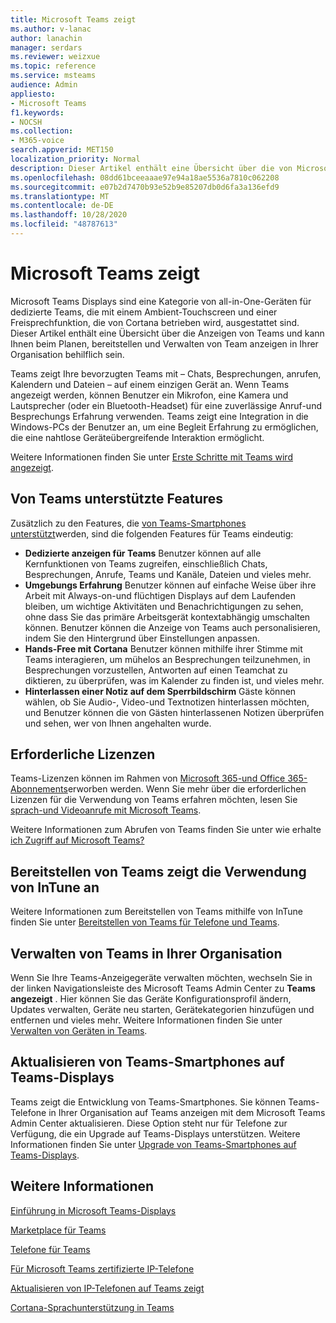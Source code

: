 ```yaml
---
title: Microsoft Teams zeigt
ms.author: v-lanac
author: lanachin
manager: serdars
ms.reviewer: weizxue
ms.topic: reference
ms.service: msteams
audience: Admin
appliesto:
- Microsoft Teams
f1.keywords:
- NOCSH
ms.collection:
- M365-voice
search.appverid: MET150
localization_priority: Normal
description: Dieser Artikel enthält eine Übersicht über die von Microsoft Teams unterstützten Funktionen und Features.
ms.openlocfilehash: 08dd61bceeaaae97e94a18ae5536a7810c062208
ms.sourcegitcommit: e07b2d7470b93e52b9e85207db0d6fa3a136efd9
ms.translationtype: MT
ms.contentlocale: de-DE
ms.lasthandoff: 10/28/2020
ms.locfileid: "48787613"
---
```

# <a name="microsoft-teams-displays"></a>Microsoft Teams zeigt

Microsoft Teams Displays sind eine Kategorie von all-in-One-Geräten für dedizierte Teams, die mit einem Ambient-Touchscreen und einer Freisprechfunktion, die von Cortana betrieben wird, ausgestattet sind. Dieser Artikel enthält eine Übersicht über die Anzeigen von Teams und kann Ihnen beim Planen, bereitstellen und Verwalten von Team anzeigen in Ihrer Organisation behilflich sein.

Teams zeigt Ihre bevorzugten Teams mit &ndash; Chats, Besprechungen, anrufen, Kalendern und Dateien &ndash; auf einem einzigen Gerät an. Wenn Teams angezeigt werden, können Benutzer ein Mikrofon, eine Kamera und Lautsprecher (oder ein Bluetooth-Headset) für eine zuverlässige Anruf-und Besprechungs Erfahrung verwenden. Teams zeigt eine Integration in die Windows-PCs der Benutzer an, um eine Begleit Erfahrung zu ermöglichen, die eine nahtlose Geräteübergreifende Interaktion ermöglicht.

Weitere Informationen finden Sie unter [Erste Schritte mit Teams wird angezeigt](https://support.microsoft.com/office/get-started-with-teams-displays-ff299825-7f13-4528-96c2-1d3437e6d4e6).

## <a name="features-supported-by-teams-displays"></a>Von Teams unterstützte Features

Zusätzlich zu den Features, die [von Teams-Smartphones unterstützt](phones-for-teams.md#features-supported-by-teams-phones)werden, sind die folgenden Features für Teams eindeutig:

- **Dedizierte anzeigen für Teams** Benutzer können auf alle Kernfunktionen von Teams zugreifen, einschließlich Chats, Besprechungen, Anrufe, Teams und Kanäle, Dateien und vieles mehr.
- **Umgebungs Erfahrung** Benutzer können auf einfache Weise über ihre Arbeit mit Always-on-und flüchtigen Displays auf dem Laufenden bleiben, um wichtige Aktivitäten und Benachrichtigungen zu sehen, ohne dass Sie das primäre Arbeitsgerät kontextabhängig umschalten können. Benutzer können die Anzeige von Teams auch personalisieren, indem Sie den Hintergrund über Einstellungen anpassen.
- **Hands-Free mit Cortana** Benutzer können mithilfe ihrer Stimme mit Teams interagieren, um mühelos an Besprechungen teilzunehmen, in Besprechungen vorzustellen, Antworten auf einen Teamchat zu diktieren, zu überprüfen, was im Kalender zu finden ist, und vieles mehr.
- **Hinterlassen einer Notiz auf dem Sperrbildschirm** Gäste können wählen, ob Sie Audio-, Video-und Textnotizen hinterlassen möchten, und Benutzer können die von Gästen hinterlassenen Notizen überprüfen und sehen, wer von Ihnen angehalten wurde.  

## <a name="required-licenses"></a>Erforderliche Lizenzen

Teams-Lizenzen können im Rahmen von [Microsoft 365-und Office 365-Abonnements](https://docs.microsoft.com/office365/servicedescriptions/teams-service-description)erworben werden. Wenn Sie mehr über die erforderlichen Lizenzen für die Verwendung von Teams erfahren möchten, lesen Sie [sprach-und Videoanrufe mit Microsoft Teams](https://products.office.com/microsoft-teams/voice-calling).

Weitere Informationen zum Abrufen von Teams finden Sie unter wie erhalte [ich Zugriff auf Microsoft Teams?](https://support.office.com/article/fc7f1634-abd3-4f26-a597-9df16e4ca65b)

## <a name="deploy-teams-displays-using-intune"></a>Bereitstellen von Teams zeigt die Verwendung von InTune an

Weitere Informationen zum Bereitstellen von Teams mithilfe von InTune finden Sie unter [Bereitstellen von Teams für Telefone und Teams](phones-displays-deploy.md).

## <a name="manage-teams-displays-in-your-organization"></a>Verwalten von Teams in Ihrer Organisation

Wenn Sie Ihre Teams-Anzeigegeräte verwalten möchten, wechseln Sie in der linken Navigationsleiste des Microsoft Teams Admin Center zu **Teams angezeigt** . Hier können Sie das Geräte Konfigurationsprofil ändern, Updates verwalten, Geräte neu starten, Gerätekategorien hinzufügen und entfernen und vieles mehr. Weitere Informationen finden Sie unter [Verwalten von Geräten in Teams](device-management.md).

## <a name="upgrade-teams-phones-to-teams-displays"></a>Aktualisieren von Teams-Smartphones auf Teams-Displays

Teams zeigt die Entwicklung von Teams-Smartphones. Sie können Teams-Telefone in Ihrer Organisation auf Teams anzeigen mit dem Microsoft Teams Admin Center aktualisieren. Diese Option steht nur für Telefone zur Verfügung, die ein Upgrade auf Teams-Displays unterstützen. Weitere Informationen finden Sie unter [Upgrade von Teams-Smartphones auf Teams-Displays](upgrade-phones-to-displays.md).

## <a name="see-also"></a>Weitere Informationen

[Einführung in Microsoft Teams-Displays](https://techcommunity.microsoft.com/t5/microsoft-teams-blog/introducing-microsoft-teams-displays/ba-p/1505437)

[Marketplace für Teams](https://office.com/teamsdevices)

[Telefone für Teams](phones-for-teams.md)

[Für Microsoft Teams zertifizierte IP-Telefone](teams-ip-phones.md)

[Aktualisieren von IP-Telefonen auf Teams zeigt](upgrade-phones-to-displays.md)

[Cortana-Sprachunterstützung in Teams](https://docs.microsoft.com/MicrosoftTeams/cortana-in-teams)
